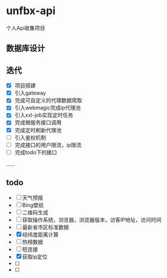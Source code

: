 # unfbx-api

个人Api收集项目
## 数据库设计

## 迭代
- [x] 项目搭建
- [x] 引入gateway
- [x] 完成可自定义的代理数据爬取
- [x] 引入webmagic完成ip代理池
- [x] 引入xxl-job实现定时任务
- [x] 完成微服务接口调用
- [x] 完成定时刷新代理池
- [ ] 引入鉴权机制
- [ ] 完成接口的用户限流，ip限流
- [ ] 完成todo下的接口

......





## todo
- [ ] 天气预报
- [ ] Bing壁纸
- [ ] 二维码生成
- [ ] 获取操作系统，浏览器，浏览器版本，访客IP地址，访问时间
- [ ] 最新省市区标准数据
- [x] 经纬度距离计算
- [ ] 热榜数据
- [ ] 短连接
- [x] 获取ip定位
- [ ] 
- [ ] 
